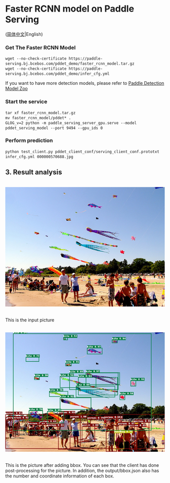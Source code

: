 # Faster RCNN model on Paddle Serving

([简体中文](./README_CN.md)|English)

### Get The Faster RCNN Model
```
wget --no-check-certificate https://paddle-serving.bj.bcebos.com/pddet_demo/faster_rcnn_model.tar.gz
wget --no-check-certificate https://paddle-serving.bj.bcebos.com/pddet_demo/infer_cfg.yml
```
If you want to have more detection models, please refer to [Paddle Detection Model Zoo](https://github.com/PaddlePaddle/PaddleDetection/blob/release/0.2/docs/MODEL_ZOO_cn.md)

### Start the service
```
tar xf faster_rcnn_model.tar.gz
mv faster_rcnn_model/pddet* .
GLOG_v=2 python -m paddle_serving_server_gpu.serve --model pddet_serving_model --port 9494 --gpu_ids 0
```

### Perform prediction
```
python test_client.py pddet_client_conf/serving_client_conf.prototxt infer_cfg.yml 000000570688.jpg
```

## 3. Result analysis
<p align = "center">
    <br>
<img src = '000000570688.jpg'>
    <br>
<p>
This is the input picture
  
<p align = "center">
    <br>
<img src = '000000570688_bbox.jpg'>
    <br>
<p>
  
This is the picture after adding bbox. You can see that the client has done post-processing for the picture. In addition, the output/bbox.json also has the number and coordinate information of each box.
